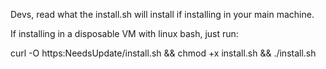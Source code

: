 Devs, read what the install.sh will install if installing in your main machine.

If installing in a disposable VM with linux bash, just run:

curl -O https:NeedsUpdate/install.sh && chmod +x install.sh && ./install.sh
